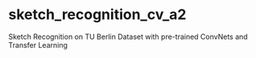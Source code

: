 # sketch_recognition_cv_a2
Sketch Recognition on TU Berlin Dataset with pre-trained ConvNets and Transfer Learning

